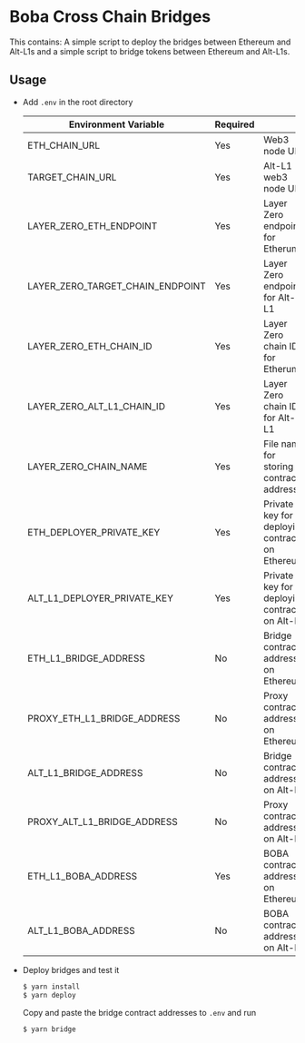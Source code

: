 # Boba Cross Chain Bridges

This contains: A simple script to deploy the bridges between Ethereum and Alt-L1s and a simple script to bridge tokens between Ethereum and Alt-L1s.

## Usage

* Add `.env` in the root directory

  | Environment Variable             | Required |                                                 |
  | -------------------------------- | -------- | ----------------------------------------------- |
  | ETH_CHAIN_URL                    | Yes      | Web3 node URL                                   |
  | TARGET_CHAIN_URL                 | Yes      | Alt-L1 web3 node URL                            |
  | LAYER_ZERO_ETH_ENDPOINT          | Yes      | Layer Zero endpoint for Etherum                 |
  | LAYER_ZERO_TARGET_CHAIN_ENDPOINT | Yes      | Layer Zero endpoint for Alt-L1                  |
  | LAYER_ZERO_ETH_CHAIN_ID          | Yes      | Layer Zero chain ID for Etherum                 |
  | LAYER_ZERO_ALT_L1_CHAIN_ID       | Yes      | Layer Zero chain ID for Alt-L1                  |
  | LAYER_ZERO_CHAIN_NAME            | Yes      | File name for storing contract address          |
  | ETH_DEPLOYER_PRIVATE_KEY         | Yes      | Private key for deploying contracts on Ethereum |
  | ALT_L1_DEPLOYER_PRIVATE_KEY      | Yes      | Private key for deploying contracts on Alt-L1   |
  | ETH_L1_BRIDGE_ADDRESS            | No       | Bridge contract address on Ethereum             |
  | PROXY_ETH_L1_BRIDGE_ADDRESS      | No       | Proxy contract address on Ethereum              |
  | ALT_L1_BRIDGE_ADDRESS            | No       | Bridge contract address on Alt-L1               |
  | PROXY_ALT_L1_BRIDGE_ADDRESS      | No       | Proxy contract address on Alt-L1                |
  | ETH_L1_BOBA_ADDRESS              | Yes      | BOBA contract address on Ethereum               |
  | ALT_L1_BOBA_ADDRESS              | No       | BOBA contract address on Alt-L1                 |

* Deploy bridges and test it

  ```bash
  $ yarn install
  $ yarn deploy
  ```

  Copy and paste the bridge contract addresses to `.env` and run 

  ```javascript
  $ yarn bridge
  ```

  